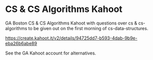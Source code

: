 # CS & CS Algorithms Kahoot

GA Boston CS & CS Algorithms Kahoot with questions over cs & cs-algorithms to be given out on the first morning of cs-data-structures.

https://create.kahoot.it/v2/details/94725dd7-b593-4dab-9b9e-eba26b6abe89

See the GA Kahoot account for alternatives.
